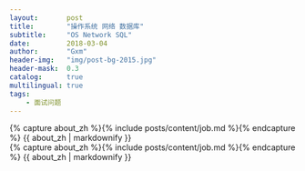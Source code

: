 ```yaml
---
layout:       post
title:        "操作系统 网络 数据库"
subtitle:     "OS Network SQL"
date:         2018-03-04
author:       "Gxm"
header-img:   "img/post-bg-2015.jpg"
header-mask:  0.3
catalog:      true
multilingual: true
tags:
    - 面试问题
---
```


<!-- Chinese Version -->
<div class="zh post-container">
    {% capture about_zh %}{% include posts/content/job.md %}{% endcapture %}
    {{ about_zh | markdownify }}
</div>

<!-- English Version -->
<div class="en post-container">
    {% capture about_zh %}{% include posts/content/job.md %}{% endcapture %}
    {{ about_zh | markdownify }}
</div>